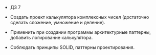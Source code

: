 * ДЗ 7

* Создать проект калькулятора комплексных чисел (достаточно сделать сложение, умножение и деление).
* Применить при создании программы архитектурные паттерны, добавить логирование калькулятора.
* Соблюдать принципы SOLID, паттерны проектирования.
